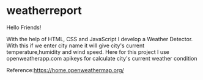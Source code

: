 # weatherreport

Hello Friends!

 With the help of HTML, CSS and JavaScript I develop a Weather Detector. With this if we enter city name it will  give city's current temperature,humidity and wind speed. Here for this project I use openweatherapp.com apikeys for calculate city's current weather condition

 Reference:https://home.openweathermap.org/
